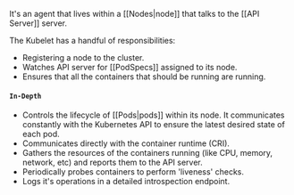 It's an agent that lives within a [[Nodes|node]] that talks to the [[API Server]] server. 

The Kubelet has a handful of responsibilities:
- Registering a node to the cluster.
- Watches API server for [[PodSpecs]] assigned to its node.
- Ensures that all the containers that should be running are running.

#### `In-Depth`
- Controls the lifecycle of [[Pods|pods]] within its node. It communicates constantly with the Kubernetes API to ensure the latest desired state of each pod.
- Communicates directly with the container runtime (CRI). 
- Gathers the resources of the containers running (like CPU, memory, network, etc) and reports them to the API server.
- Periodically probes containers to perform 'liveness' checks.
- Logs it's operations in a detailed introspection endpoint.



